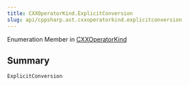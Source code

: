 ```yaml
---
title: CXXOperatorKind.ExplicitConversion
slug: api/cppsharp.ast.cxxoperatorkind.explicitconversion
---
```

Enumeration Member in [CXXOperatorKind](/api/cppsharp/ast/cxxoperatorkind)

## Summary



```csharp
ExplicitConversion
```

